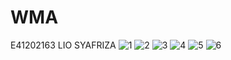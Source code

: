 # WMA
E41202163
LIO SYAFRIZA
![1 ](https://user-images.githubusercontent.com/80315321/138597675-2f689ca6-046e-4e19-ade7-9e8c5083e4ce.png)
![2](https://user-images.githubusercontent.com/80315321/138597679-8a87d895-a26b-4c42-8a96-3982f55e0e17.png)
![3](https://user-images.githubusercontent.com/80315321/138597681-f8676b04-1902-4d64-b429-b7d5e1598e17.png)
![4](https://user-images.githubusercontent.com/80315321/138597685-cc29ea1d-a25d-4150-8c05-95dab120d674.png)
![5](https://user-images.githubusercontent.com/80315321/138597689-4fb651c8-1162-4caa-a46e-90664adfe4ef.png)
![6](https://user-images.githubusercontent.com/80315321/138597692-273e670f-5718-4ab7-a5ad-6fe8d3ce96c7.png)

